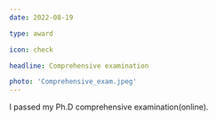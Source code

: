 ```yaml
---
date: 2022-08-19

type: award

icon: check

headline: Comprehensive examination

photo: 'Comprehensive_exam.jpeg'
---
```


I passed my Ph.D comprehensive examination(online). <i class='far fa-smile'></i>